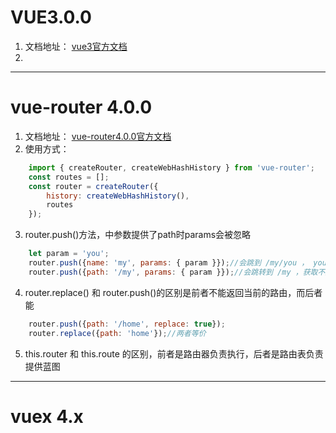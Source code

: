 # VUE3.0.0 #
1. 文档地址： [vue3官方文档](https://v3.cn.vuejs.org/guide/introduction.html)
2.  
---


# vue-router 4.0.0 #
1. 文档地址： [vue-router4.0.0官方文档](https://next.router.vuejs.org/zh/guide/)
2. 使用方式： 
```js
    import { createRouter, createWebHashHistory } from 'vue-router';
    const routes = [];
    const router = createRouter({
        history: createWebHashHistory(),
        routes
    });
```
3. router.push()方法，中参数提供了path时params会被忽略
```js
    let param = 'you';
    router.push({name: 'my', params: { param }});//会跳到 /my/you ， you为参数
    router.push({path: '/my', params: { param }});//会跳转到 /my ，获取不到参数
```
4. router.replace() 和 router.push()的区别是前者不能返回当前的路由，而后者能
```js
    router.push({path: '/home', replace: true});
    router.replace({path: 'home'});//两者等价
```
5. this.router 和 this.route 的区别，前者是路由器负责执行，后者是路由表负责提供蓝图
---


# vuex 4.x #